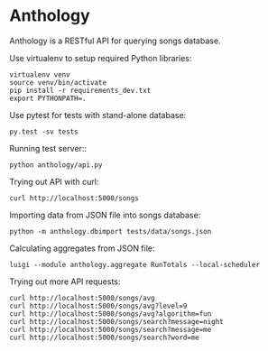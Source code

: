 # Anthology
Anthology is a RESTful API for querying songs database.

Use virtualenv to setup required Python libraries:

```shell
virtualenv venv
source venv/bin/activate
pip install -r requirements_dev.txt
export PYTHONPATH=.
```

Use pytest for tests with stand-alone database:

  ```shell
  py.test -sv tests
  ```

Running test server::

  ```shell
  python anthology/api.py
  ```

Trying out API with curl:

  ```shell
  curl http://localhost:5000/songs
  ```

Importing data from JSON file into songs database:

  ```shell
  python -m anthology.dbimport tests/data/songs.json
  ```

Calculating aggregates from JSON file:

  ```shell
  luigi --module anthology.aggregate RunTotals --local-scheduler
  ```

Trying out more API requests:

  ```shell
  curl http://localhost:5000/songs/avg
  curl http://localhost:5000/songs/avg?level=9
  curl http://localhost:5000/songs/avg?algorithm=fun
  curl http://localhost:5000/songs/search?message=night
  curl http://localhost:5000/songs/search?message=me
  curl http://localhost:5000/songs/search?word=me
  ```
